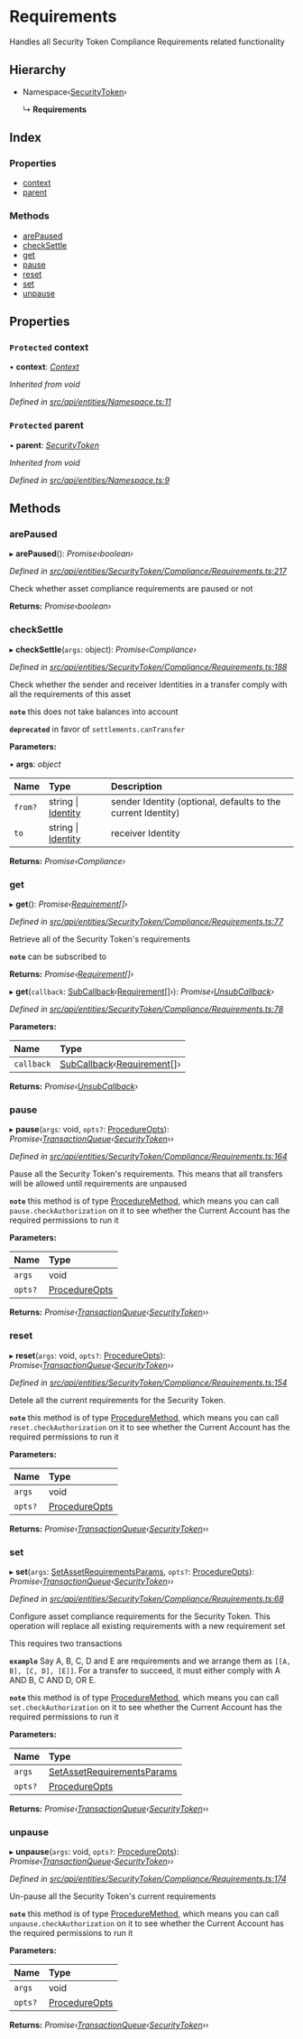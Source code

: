 # Requirements

Handles all Security Token Compliance Requirements related functionality

## Hierarchy

* Namespace‹[SecurityToken](securitytoken.md)›

  ↳ **Requirements**

## Index

### Properties

* [context](requirements.md#protected-context)
* [parent](requirements.md#protected-parent)

### Methods

* [arePaused](requirements.md#arepaused)
* [checkSettle](requirements.md#checksettle)
* [get](requirements.md#get)
* [pause](requirements.md#pause)
* [reset](requirements.md#reset)
* [set](requirements.md#set)
* [unpause](requirements.md#unpause)

## Properties

### `Protected` context

• **context**: [_Context_](context.md)

_Inherited from void_

_Defined in_ [_src/api/entities/Namespace.ts:11_](https://github.com/PolymathNetwork/polymesh-sdk/blob/959efb76/src/api/entities/Namespace.ts#L11)

### `Protected` parent

• **parent**: [_SecurityToken_](securitytoken.md)

_Inherited from void_

_Defined in_ [_src/api/entities/Namespace.ts:9_](https://github.com/PolymathNetwork/polymesh-sdk/blob/959efb76/src/api/entities/Namespace.ts#L9)

## Methods

### arePaused

▸ **arePaused**\(\): _Promise‹boolean›_

_Defined in_ [_src/api/entities/SecurityToken/Compliance/Requirements.ts:217_](https://github.com/PolymathNetwork/polymesh-sdk/blob/959efb76/src/api/entities/SecurityToken/Compliance/Requirements.ts#L217)

Check whether asset compliance requirements are paused or not

**Returns:** _Promise‹boolean›_

### checkSettle

▸ **checkSettle**\(`args`: object\): _Promise‹Compliance›_

_Defined in_ [_src/api/entities/SecurityToken/Compliance/Requirements.ts:188_](https://github.com/PolymathNetwork/polymesh-sdk/blob/959efb76/src/api/entities/SecurityToken/Compliance/Requirements.ts#L188)

Check whether the sender and receiver Identities in a transfer comply with all the requirements of this asset

**`note`** this does not take balances into account

**`deprecated`** in favor of `settlements.canTransfer`

**Parameters:**

▪ **args**: _object_

| Name | Type | Description |
| :--- | :--- | :--- |
| `from?` | string \| [Identity](identity.md) | sender Identity \(optional, defaults to the current Identity\) |
| `to` | string \| [Identity](identity.md) | receiver Identity |

**Returns:** _Promise‹Compliance›_

### get

▸ **get**\(\): _Promise‹_[_Requirement_](../interfaces/requirement.md)_\[\]›_

_Defined in_ [_src/api/entities/SecurityToken/Compliance/Requirements.ts:77_](https://github.com/PolymathNetwork/polymesh-sdk/blob/959efb76/src/api/entities/SecurityToken/Compliance/Requirements.ts#L77)

Retrieve all of the Security Token's requirements

**`note`** can be subscribed to

**Returns:** _Promise‹_[_Requirement_](../interfaces/requirement.md)_\[\]›_

▸ **get**\(`callback`: [SubCallback](../globals.md#subcallback)‹[Requirement](../interfaces/requirement.md)\[\]›\): _Promise‹_[_UnsubCallback_](../globals.md#unsubcallback)_›_

_Defined in_ [_src/api/entities/SecurityToken/Compliance/Requirements.ts:78_](https://github.com/PolymathNetwork/polymesh-sdk/blob/959efb76/src/api/entities/SecurityToken/Compliance/Requirements.ts#L78)

**Parameters:**

| Name | Type |
| :--- | :--- |
| `callback` | [SubCallback](../globals.md#subcallback)‹[Requirement](../interfaces/requirement.md)\[\]› |

**Returns:** _Promise‹_[_UnsubCallback_](../globals.md#unsubcallback)_›_

### pause

▸ **pause**\(`args`: void, `opts?`: [ProcedureOpts](../interfaces/procedureopts.md)\): _Promise‹_[_TransactionQueue_](transactionqueue.md)_‹_[_SecurityToken_](securitytoken.md)_››_

_Defined in_ [_src/api/entities/SecurityToken/Compliance/Requirements.ts:164_](https://github.com/PolymathNetwork/polymesh-sdk/blob/959efb76/src/api/entities/SecurityToken/Compliance/Requirements.ts#L164)

Pause all the Security Token's requirements. This means that all transfers will be allowed until requirements are unpaused

**`note`** this method is of type [ProcedureMethod](../interfaces/proceduremethod.md), which means you can call `pause.checkAuthorization` on it to see whether the Current Account has the required permissions to run it

**Parameters:**

| Name | Type |
| :--- | :--- |
| `args` | void |
| `opts?` | [ProcedureOpts](../interfaces/procedureopts.md) |

**Returns:** _Promise‹_[_TransactionQueue_](transactionqueue.md)_‹_[_SecurityToken_](securitytoken.md)_››_

### reset

▸ **reset**\(`args`: void, `opts?`: [ProcedureOpts](../interfaces/procedureopts.md)\): _Promise‹_[_TransactionQueue_](transactionqueue.md)_‹_[_SecurityToken_](securitytoken.md)_››_

_Defined in_ [_src/api/entities/SecurityToken/Compliance/Requirements.ts:154_](https://github.com/PolymathNetwork/polymesh-sdk/blob/959efb76/src/api/entities/SecurityToken/Compliance/Requirements.ts#L154)

Detele all the current requirements for the Security Token.

**`note`** this method is of type [ProcedureMethod](../interfaces/proceduremethod.md), which means you can call `reset.checkAuthorization` on it to see whether the Current Account has the required permissions to run it

**Parameters:**

| Name | Type |
| :--- | :--- |
| `args` | void |
| `opts?` | [ProcedureOpts](../interfaces/procedureopts.md) |

**Returns:** _Promise‹_[_TransactionQueue_](transactionqueue.md)_‹_[_SecurityToken_](securitytoken.md)_››_

### set

▸ **set**\(`args`: [SetAssetRequirementsParams](../interfaces/setassetrequirementsparams.md), `opts?`: [ProcedureOpts](../interfaces/procedureopts.md)\): _Promise‹_[_TransactionQueue_](transactionqueue.md)_‹_[_SecurityToken_](securitytoken.md)_››_

_Defined in_ [_src/api/entities/SecurityToken/Compliance/Requirements.ts:68_](https://github.com/PolymathNetwork/polymesh-sdk/blob/959efb76/src/api/entities/SecurityToken/Compliance/Requirements.ts#L68)

Configure asset compliance requirements for the Security Token. This operation will replace all existing requirements with a new requirement set

This requires two transactions

**`example`** Say A, B, C, D and E are requirements and we arrange them as `[[A, B], [C, D], [E]]`. For a transfer to succeed, it must either comply with A AND B, C AND D, OR E.

**`note`** this method is of type [ProcedureMethod](../interfaces/proceduremethod.md), which means you can call `set.checkAuthorization` on it to see whether the Current Account has the required permissions to run it

**Parameters:**

| Name | Type |
| :--- | :--- |
| `args` | [SetAssetRequirementsParams](../interfaces/setassetrequirementsparams.md) |
| `opts?` | [ProcedureOpts](../interfaces/procedureopts.md) |

**Returns:** _Promise‹_[_TransactionQueue_](transactionqueue.md)_‹_[_SecurityToken_](securitytoken.md)_››_

### unpause

▸ **unpause**\(`args`: void, `opts?`: [ProcedureOpts](../interfaces/procedureopts.md)\): _Promise‹_[_TransactionQueue_](transactionqueue.md)_‹_[_SecurityToken_](securitytoken.md)_››_

_Defined in_ [_src/api/entities/SecurityToken/Compliance/Requirements.ts:174_](https://github.com/PolymathNetwork/polymesh-sdk/blob/959efb76/src/api/entities/SecurityToken/Compliance/Requirements.ts#L174)

Un-pause all the Security Token's current requirements

**`note`** this method is of type [ProcedureMethod](../interfaces/proceduremethod.md), which means you can call `unpause.checkAuthorization` on it to see whether the Current Account has the required permissions to run it

**Parameters:**

| Name | Type |
| :--- | :--- |
| `args` | void |
| `opts?` | [ProcedureOpts](../interfaces/procedureopts.md) |

**Returns:** _Promise‹_[_TransactionQueue_](transactionqueue.md)_‹_[_SecurityToken_](securitytoken.md)_››_

